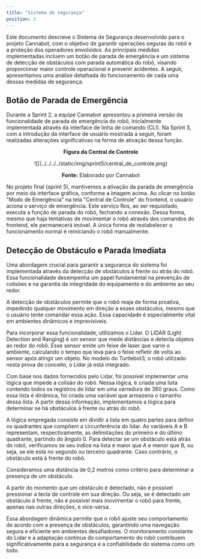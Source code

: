 ```yaml
---
title: "Sistema de segurança"
position: 3
---
```


Este documento descreve o Sistema de Segurança desenvolvido para o projeto Cannabot, com o objetivo de garantir operações seguras do robô e a proteção dos operadores envolvidos. As principais medidas implementadas incluem um botão de parada de emergência e um sistema de detecção de obstáculos com parada automática do robô, visando proporcionar maior controle operacional e prevenir acidentes. A seguir, apresentamos uma análise detalhada do funcionamento de cada uma dessas medidas de segurança.

## Botão de Parada de Emergência

Durante a Sprint 2, a equipe Cannabot apresentou a primeira versão da funcionalidade de parada de emergência do robô, inicialmente implementada através da interface de linha de comando (CLI). Na Sprint 3, com a introdução da interface de usuário mostrada a seguir, foram realizadas alterações significativas na forma de ativação dessa função.

<p align="center"><b> Figura da Central de Controle</b></p>
<div align="center">
  ![](../../../../static/img/sprint5/central_de_controle.png)
  <p><b>Fonte:</b> Elaborado por Cannabot</p>
</div>

No projeto final (sprint 5), mantivemos a ativação da parada de emergência por meio da interface gráfica, conforme a imagem acima. Ao clicar no botão "Modo de Emergência" na tela "Central de Controle" do frontend, o usuário aciona o serviço de emergência. Este serviço Ros, ao ser requisitado, executa a função de parada do robô, fechando a conexão. Dessa forma, mesmo que haja tentativas de movimentar o robô através dos comandos do frontend, ele permanecerá imóvel. A única forma de restabelecer o funcionamento normal é reiniciando o robô manualmente.

## Detecção de Obstáculo e Parada Imediata

Uma abordagem crucial para garantir a segurança do sistema foi implementada através da detecção de obstáculos à frente ou atrás do robô. Essa funcionalidade desempenha um papel fundamental na prevenção de colisões e na garantia da integridade do equipamento e do ambiente ao seu redor.

A detecção de obstáculos permite que o robô reaja de forma proativa, impedindo qualquer movimento em direção a esses obstáculos, mesmo que o usuário tente comandar essa ação. Essa capacidade é especialmente vital em ambientes dinâmicos e imprevisíveis.

Para incorporar essa funcionalidade, utilizamos o Lidar. O LIDAR (Light Detection and Ranging) é um sensor que mede distâncias e detecta objetos ao redor do robô. Esse sensor emite um feixe de laser que varre o ambiente, calculando o tempo que leva para o feixe refletir de volta ao sensor após atingir um objeto. No modelo do Turtlebot3, o robô utilizado nesta prova de conceito, o Lidar já está integrado.

Com base nos dados fornecidos pelo Lidar, foi possível implementar uma lógica que impede a colisão do robô. Nessa lógica, é criada uma lista contendo todos os registros do lidar em uma varredura de 360 graus. Como essa lista é dinâmica, foi criada uma variável que armazena o tamanho dessa lista. A partir dessa informação, implementamos a lógica para determinar se há obstáculos à frente ou atrás do robô.

A lógica empregada consiste em dividir a lista em quatro partes para definir os quadrantes que compõem a circunferência do lidar. As variáveis A e B representam, respectivamente, as delimitações do primeiro e do último quadrante, partindo do ângulo 0. Para detectar se um obstáculo está atrás do robô, verificamos se seu índice na lista é maior que A e menor que B, ou seja, se ele está no segundo ou terceiro quadrante. Caso contrário, o obstáculo está à frente do robô.

Consideramos uma distância de 0,2 metros como critério para determinar a presença de um obstáculo.

A partir do momento que um obstáculo é detectado, não é possível pressionar a tecla de controle em sua direção. Ou seja, se é detectado um obstáculo à frente, não é possível mais movimentar o robô para frente, apenas nas outras direções, e vice-versa.

Essa abordagem dinâmica permite que o robô ajuste seu comportamento de acordo com a presença de obstáculos, garantindo uma navegação segura e eficiente em ambientes desafiadores. O monitoramento constante do Lidar e a adaptação contínua do comportamento do robô contribuem significativamente para a segurança e a confiabilidade do sistema como um todo.